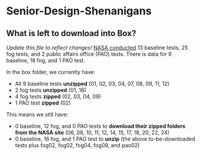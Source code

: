 # Senior-Design-Shenanigans

## What is left to download into Box?
*Update this file to reflect changes!*
[NASA conducted](https://workshops.larc.nasa.gov/RAM_Fog_Test/) 13 baseline tests, 25 fog tests, and 2 public affairs office (PAO) tests. There is data for 9 baseline, 18 fog, and 1 PAO test.

In the box folder, we currently have:
- All 9 baseline tests **unzipped** (01, 02, 03, 04, 07, 08, 09, 11, 12)
- 2 fog tests **unzipped** (01, 16)
- 4 fog tests **zipped** (02, 03, 04, 09)
- 1 PAO test **zipped** (02)

This means we still have:
- 0 baseline, 12 fog, and 0 PAO tests to **download their zipped folders from the NASA site** (06, 08, 10, 11, 12, 14, 15, 17, 18, 20, 22, 24)
- 0 baseline, 16 fog, and 1 PAO test to **unzip** (the above to-be-downloaded tests plus fog02, fog02, fog04, fog09, and pao02)

